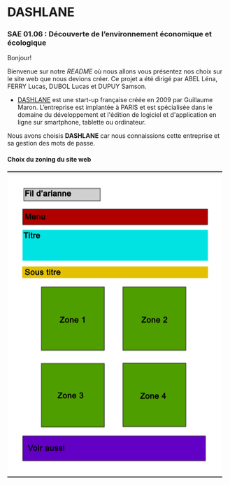 # DASHLANE 

### SAE 01.06 : Découverte de l’environnement économique et écologique
Bonjour! 
  
Bienvenue sur notre *README* où nous allons vous présentez nos choix sur le site web que nous devions créer. Ce projet a été dirigé par ABEL Léna, FERRY Lucas, DUBOL Lucas et DUPUY Samson.

*  [DASHLANE](https://www.dashlane.com/) est une start-up française créée en 2009 par Guillaume Maron.
L’entreprise est implantée à PARIS et est spécialisée dans le domaine du
développement et l'édition de logiciel et d'application en ligne sur smartphone,
tablette ou ordinateur. 

  Nous avons choisis **DASHLANE** car nous connaissions cette entreprise et sa gestion des mots de passe.
  
  #### Choix du zoning du site web
  
  ![alt text](res/zoning1.jpg?raw=true "Zoning du site")



